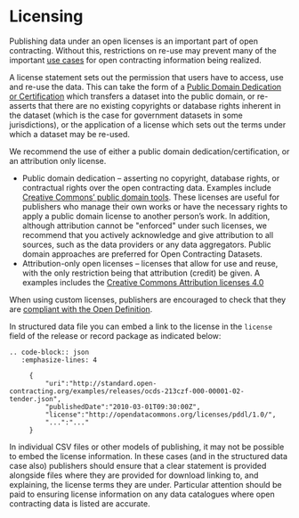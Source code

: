 # Licensing

Publishing data under an open licenses is an important part of open contracting. Without this, restrictions on re-use may prevent many of the important [use cases](../../../../getting_started/use_cases/) for open contracting information being realized.

A license statement sets out the permission that users have to access, use and re-use the data. This can take the form of a [Public Domain Dedication or Certification](http://creativecommons.org/publicdomain/) which transfers a dataset into the public domain, or re-asserts that there are no existing copyrights or database rights inherent in the dataset (which is the case for government datasets in some jurisdictions), or the application of a license which sets out the terms under which a dataset may be re-used.

We recommend the use of either a public domain dedication/certification, or an attribution only license.

* Public domain dedication – asserting no copyright, database rights, or contractual rights over the open contracting data. Examples include [Creative Commons’ public domain tools](http://creativecommons.org/publicdomain/). These licenses are useful for publishers who manage their own works or have the necessary rights to apply a public domain license to another person’s work. In addition, although attribution cannot be "enforced" under such licenses, we recommend that you actively acknowledge and give attribution to all sources, such as the data providers or any data aggregators. Public domain approaches are preferred for Open Contracting Datasets.
* Attribution-only open licenses – licenses that allow for use and reuse, with the only restriction being that attribution (credit) be given. A examples includes the [Creative Commons Attribution licenses 4.0](http://creativecommons.org/licenses/by/4.0/)

When using custom licenses, publishers are encouraged to check that they are [compliant with the Open Definition](http://opendefinition.org/licenses/).

In structured data file you can embed a link to the license in the `license` field of the release or record package as indicated below:

```eval_rst
.. code-block:: json
   :emphasize-lines: 4
     
     {
         "uri":"http://standard.open-contracting.org/examples/releases/ocds-213czf-000-00001-02-tender.json",
         "publishedDate":"2010-03-01T09:30:00Z",
         "license":"http://opendatacommons.org/licenses/pddl/1.0/",
         "...":"..."
     }
```

In individual CSV files or other models of publishing, it may not be possible to embed the license information. In these cases (and in the structured data case also) publishers should ensure that a clear statement is provided alongside files where they are provided for download linking to, and explaining, the license terms they are under. Particular attention should be paid to ensuring license information on any data catalogues where open contracting data is listed are accurate.
